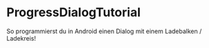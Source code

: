 # ProgressDialogTutorial
So programmierst du in Android einen Dialog mit einem Ladebalken / Ladekreis!
